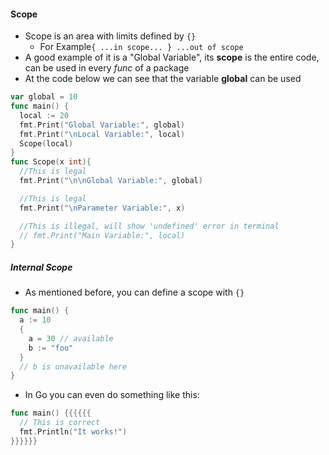 #### Scope
- Scope is an area with limits defined by ``{}``
    - For Example``{ ...in scope... } ...out of scope`` 
- A good example of it is a "Global Variable", its **scope** is the entire code, can be used in every *func* of a package
- At the code below we can see that the variable **global** can be used 
```go
var global = 10
func main() {
  local := 20
  fmt.Print("Global Variable:", global)
  fmt.Print("\nLocal Variable:", local)
  Scope(local)
}     
func Scope(x int){
  //This is legal
  fmt.Print("\n\nGlobal Variable:", global)

  //This is legal
  fmt.Print("\nParameter Variable:", x)

  //This is illegal, will show 'undefined' error in terminal
  // fmt.Print("Main Variable:", local)
}
```

##### Internal Scope
- As mentioned before, you can define a scope with `{}`
```go
func main() {
  a := 10
  {
    a = 30 // available
    b := "foo"
  }
  // b is unavailable here
}
```
- In Go you can even do something like this:
```go
func main() {{{{{{
  // This is correct
  fmt.Println("It works!")
}}}}}}
```
